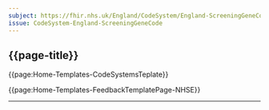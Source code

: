 ```yaml
---
subject: https://fhir.nhs.uk/England/CodeSystem/England-ScreeningGeneCode
issue: CodeSystem-England-ScreeningGeneCode
---
```


## {{page-title}}

{{page:Home-Templates-CodeSystemsTeplate}}


<div id="Feedback" class="tabcontent">
{{page:Home-Templates-FeedbackTemplatePage-NHSE}}
</div>

---